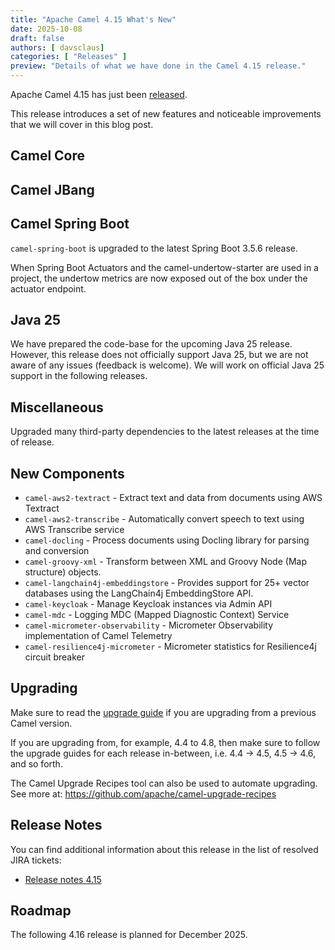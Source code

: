 ```yaml
---
title: "Apache Camel 4.15 What's New"
date: 2025-10-08
draft: false
authors: [ davsclaus]
categories: [ "Releases" ]
preview: "Details of what we have done in the Camel 4.15 release."
---
```


Apache Camel 4.15 has just been [released](/blog/2025/10/RELEASE-4.15.0/).

This release introduces a set of new features and noticeable improvements that we will cover in this blog post.

## Camel Core

## Camel JBang

## Camel Spring Boot

`camel-spring-boot` is upgraded to the latest Spring Boot 3.5.6 release.

When Spring Boot Actuators and the camel-undertow-starter are used in a project, the undertow metrics are now exposed out of the box under the actuator endpoint.

## Java 25

We have prepared the code-base for the upcoming Java 25 release. However, this release does
not officially support Java 25, but we are not aware of any issues (feedback is welcome).
We will work on official Java 25 support in the following releases.

## Miscellaneous

Upgraded many third-party dependencies to the latest releases at the time of release.

## New Components

- `camel-aws2-textract` - Extract text and data from documents using AWS Textract
- `camel-aws2-transcribe` - Automatically convert speech to text using AWS Transcribe service
- `camel-docling` - Process documents using Docling library for parsing and conversion
- `camel-groovy-xml` - Transform between XML and Groovy Node (Map structure) objects.
- `camel-langchain4j-embeddingstore` - Provides support for 25+ vector databases using the LangChain4j EmbeddingStore API.
- `camel-keycloak` - Manage Keycloak instances via Admin API
- `camel-mdc` - Logging MDC (Mapped Diagnostic Context) Service
- `camel-micrometer-observability` - Micrometer Observability implementation of Camel Telemetry
- `camel-resilience4j-micrometer` - Micrometer statistics for Resilience4j circuit breaker

## Upgrading

Make sure to read the [upgrade guide](/manual/camel-4x-upgrade-guide-4_14.html) if you are upgrading from a previous
Camel version.

If you are upgrading from, for example, 4.4 to 4.8, then make sure to follow the upgrade guides for each release
in-between, i.e.
4.4 -> 4.5, 4.5 -> 4.6, and so forth.

The Camel Upgrade Recipes tool can also be used to automate upgrading.
See more at: https://github.com/apache/camel-upgrade-recipes

## Release Notes

You can find additional information about this release in the list of resolved JIRA tickets:

- [Release notes 4.15](/releases/release-4.15.0/)

## Roadmap

The following 4.16 release is planned for December 2025.

